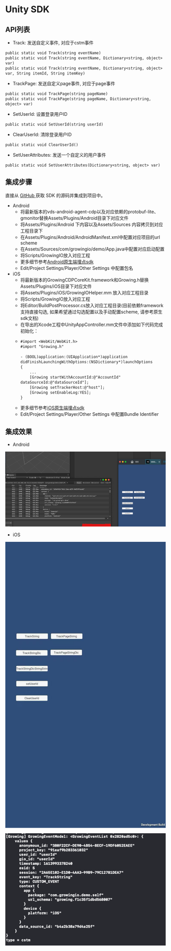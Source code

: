 # Unity SDK

## **API列表**

* Track: 发送自定义事件, 对应于cstm事件

```text
public static void Track(string eventName)
public static void Track(string eventName, Dictionary<string, object> var)
public static void Track(string eventName, Dictionary<string, object> var, String itemId, String itemKey)
```

* TrackPage: 发送自定义page事件, 对应于page事件

```text
public static void TrackPage(string pageName)
public static void TrackPage(string pageName, Dictionary<string, object> var)
```

* SetUserId: 设置登录用户ID

```text
public static void SetUserId(string userId)
```

* ClearUserId: 清除登录用户ID

```text
public static void ClearUserId()
```

* SetUserAttributes: 发送一个自定义的用户事件

```text
public static void SetUserAttributes(Dictionary<string, object> var)
```

## 集成步骤

直接从 [GitHub  ](https://github.com/growingio/growingio-unity-sdk)获取 SDK 的源码并集成到项目中。

* Android
  * 将最新版本的vds-android-agent-cdp以及对应依赖的protobuf-lite、gmonitor替换Assets/Plugins/Android目录下对应文件
  * 将Assets/Plugins/Android 下内容以及Assets/Sources 内容拷贝到对应工程目录下
  * 在Assets/Plugins/Android/AndroidManifest.xml中配置对应项目的url scheme
  * 在Assets/Sources/com/growingio/demo/App.java中配置对应启动配置
  * 将Scripts/GrowingIO放入对应工程
  * 更多细节参考[Android原生端埋点sdk](https://docs.growingio.com/op/developer-manual/sdkintegrated/cdp/android-sdk)
  * Edit/Project Settings/Player/Other Settings 中配置包名
* iOS
  * 将最新版本的GrowingCDPCoreKit.framework和Growing.h替换Assets/Plugins/iOS目录下对应文件
  * 将Assets/Plugins/iOS/GrowingIOHelper.mm 放入对应工程目录
  * 将Scripts/GrowingIO放入对应工程
  * 将Editor/BuildPostProcessor.cs放入对应工程目录\(目前依赖framework支持直接勾选, 如果希望通过勾选配置以及手动配置scheme, 请参考原生sdk文档\)
  * 在导出的Xcode工程中UnityAppController.mm文件中添加如下代码完成初始化：
  * ```text
    #import <WebKit/WebKit.h>
    #import "Growing.h"

    - (BOOL)application:(UIApplication*)application didFinishLaunchingWithOptions:(NSDictionary*)launchOptions
    {
      	...
        [Growing startWithAccountId:@"AccountId" dataSourceId:@"dataSourceId"];
        [Growing setTrackerHost:@"host"];
        [Growing setEnableLog:YES];
    }
    ```
  * 更多细节参考[iOS原生端埋点sdk](https://docs.growingio.com/op/developer-manual/sdkintegrated/cdp/ios-sdk)
  * Edit/Project Settings/Player/Other Settings 中配置Bundle Identifier

## 集成效果

* Android

![](../../../.gitbook/assets/tu-pian-%20%282%29.png)

* iOS

![](../../../.gitbook/assets/tu-pian-%20%284%29.png)

![](../../../.gitbook/assets/tu-pian-%20%285%29.png)



